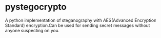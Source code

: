 # pystegocrypto
A python implementation of steganography with AES(Advanced Encryption Standard) encryption.Can be used for sending secret messages without anyone suspecting on you.
